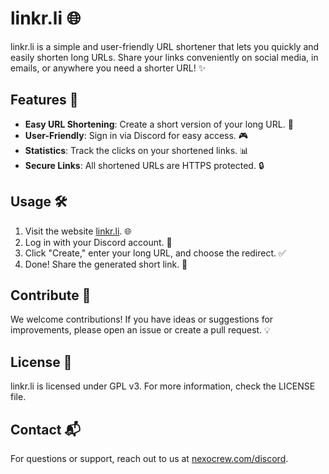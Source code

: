 # linkr.li 🌐

linkr.li is a simple and user-friendly URL shortener that lets you quickly and easily shorten long URLs. Share your links conveniently on social media, in emails, or anywhere you need a shorter URL! ✨

## Features 🚀

- **Easy URL Shortening**: Create a short version of your long URL. 🔗
- **User-Friendly**: Sign in via Discord for easy access. 🎮
- **Statistics**: Track the clicks on your shortened links. 📊
- **Secure Links**: All shortened URLs are HTTPS protected. 🔒

## Usage 🛠️

1. Visit the website [linkr.li](https://linkr.li). 🌐
2. Log in with your Discord account. 👤
3. Click "Create," enter your long URL, and choose the redirect. ✅
4. Done! Share the generated short link. 🎉

## Contribute 🤝

We welcome contributions! If you have ideas or suggestions for improvements, please open an issue or create a pull request. 💡

## License 📜

linkr.li is licensed under GPL v3. For more information, check the LICENSE file.

## Contact 📬

For questions or support, reach out to us at [nexocrew.com/discord](https://nexocrew.com/discord).
